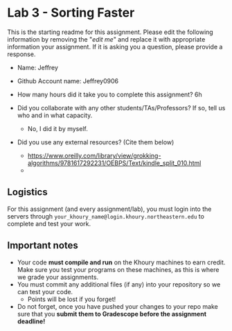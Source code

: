 # Lab 3 - Sorting Faster

This is the starting readme for this assignment.  Please edit the following information by removing the "*edit me*" and replace it with appropriate information your assignment. If it is asking you a question, please provide a response.

- Name: Jeffrey
- Github Account name: Jeffrey0906 

- How many hours did it take you to complete this assignment? 6h

- Did you collaborate with any other students/TAs/Professors? If so, tell us who and in what capacity.
  - No, I did it by myself.

- Did you use any external resources? (Cite them below)
  - https://www.oreilly.com/library/view/grokking-algorithms/9781617292231/OEBPS/Text/kindle_split_010.html
  - 

## Logistics

For this assignment (and every assignment/lab), you must login into the servers through `your_khoury_name@login.khoury.northeastern.edu` to complete and test your work. 

## Important notes

* Your code **must compile and run** on the Khoury machines to earn credit. Make sure you test your programs on these machines, as this is where we grade your assignments.
* You must commit any additional files (if any) into your repository so we can test your code.
  * Points will be lost if you forget!
* Do not forget, once you have pushed your changes to your repo make sure that you **submit them to Gradescope before the assignment deadline!**

